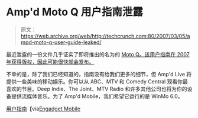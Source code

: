# Amp'd Moto Q 用户指南泄露

> 原文：<https://web.archive.org/web/http://techcrunch.com:80/2007/03/05/ampd-moto-q-user-guide-leaked/>

最近泄露的一份文件几乎证实了即将推出的名为的 [Moto Q。该用户指南在 2007 年获得版权，因此可能很快就会发布。](https://web.archive.org/web/20160119194734/http://crunchgear.com/2006/11/09/ampd-mobile-to-launch-smartphones-starting-with-motorola-q/)

不幸的是，除了我们已经知道的，指南没有给我们更多的细节，但 Amp'd Live 将提供一些美味的移动娱乐。你可以从 ABC、MTV 和 Comedy Central 观看你最喜欢的节目。Deep Indie、The Joint、MTV Radio 和许多其他公司也将为你的设备提供流媒体音乐。为了 Amp'd Mobile，我们希望它运行的是 WinMo 6.0。

[用户指南](https://web.archive.org/web/20160119194734/http://coolstuff.ampd.com/downloads/070214_ampd_q_userguide.pdf)【via[Engadget Mobile](https://web.archive.org/web/20160119194734/http://www.engadgetmobile.com/2007/03/04/ampd-motorola-q-coming/)